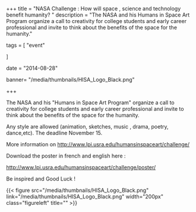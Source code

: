+++
title = "NASA Challenge : How will space , science and technology benefit humanity? "
description = "The NASA and his Humans in Space Art Program organize a call to creativity for college students and early career professional and invite to think about the benefits of the space for the humanity."

tags = [
    "event"

]

date = "2014-08-28"


banner= "/media/thumbnails/HISA_Logo_Black.png"


+++

The NASA and his "Humans in Space Art Program" organize a call to creativity for college students and early career professional and invite to think about the benefits of the space for the humanity.

Any style are allowed (animation, sketches, music , drama, poetry, dance,etc). The deadline November 15.

More information on http://www.lpi.usra.edu/humansinspaceart/challenge/

Download the poster in french and english here :

http://www.lpi.usra.edu/humansinspaceart/challenge/poster/

Be inspired and Good Luck !

{{< figure src="/media/thumbnails/HISA_Logo_Black.png"  link="/media/thumbnails/HISA_Logo_Black.png"  width="200px" class="figureleft" title="" >}}
